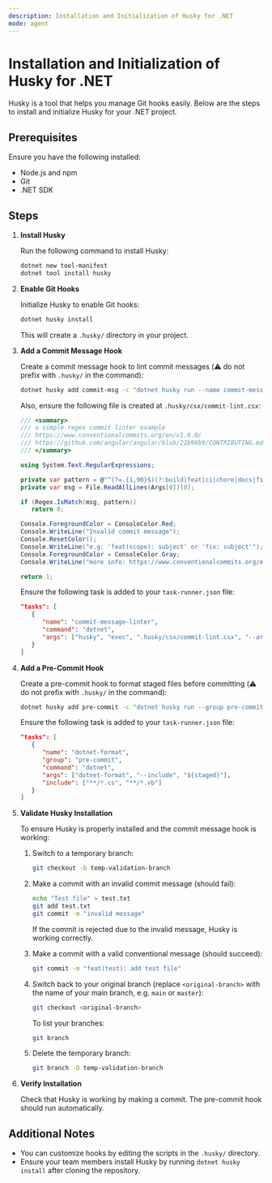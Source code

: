 ```yaml
---
description: Installation and Initialization of Husky for .NET
mode: agent
---
```


# Installation and Initialization of Husky for .NET

Husky is a tool that helps you manage Git hooks easily. Below are the steps to install and initialize Husky for your .NET project.

## Prerequisites

Ensure you have the following installed:

- Node.js and npm
- Git
- .NET SDK

## Steps

1. **Install Husky**

   Run the following command to install Husky:

   ```bash
   dotnet new tool-manifest
   dotnet tool install husky
   ```

2. **Enable Git Hooks**

   Initialize Husky to enable Git hooks:

   ```bash
   dotnet husky install
   ```

   This will create a `.husky/` directory in your project.


3. **Add a Commit Message Hook**

   Create a commit message hook to lint commit messages (⚠️ do not prefix with `.husky/` in the command):

   ```bash
   dotnet husky add commit-msg -c "dotnet husky run --name commit-message-linter --args \"$1\""
   ```

   Also, ensure the following file is created at `.husky/csx/commit-lint.csx`:

   ```csharp
   /// <summary>
   /// a simple regex commit linter example
   /// https://www.conventionalcommits.org/en/v1.0.0/
   /// https://github.com/angular/angular/blob/22b96b9/CONTRIBUTING.md#type
   /// </summary>

   using System.Text.RegularExpressions;

   private var pattern = @"^(?=.{1,90}$)(?:build|feat|ci|chore|docs|fix|perf|refactor|revert|style|test)(?:\(.+\))*(?::).{4,}(?:#\d+)*(?<![\.\s])$";
   private var msg = File.ReadAllLines(Args[0])[0];

   if (Regex.IsMatch(msg, pattern))
      return 0;

   Console.ForegroundColor = ConsoleColor.Red;
   Console.WriteLine("Invalid commit message");
   Console.ResetColor();
   Console.WriteLine("e.g: 'feat(scope): subject' or 'fix: subject'");
   Console.ForegroundColor = ConsoleColor.Gray;
   Console.WriteLine("more info: https://www.conventionalcommits.org/en/v1.0.0/");

   return 1;
   ```

   Ensure the following task is added to your `task-runner.json` file:

   ```json
   "tasks": [
      {
         "name": "commit-message-linter",
         "command": "dotnet",
         "args": ["husky", "exec", ".husky/csx/commit-lint.csx", "--args", "${args}"]
      }
   ]
   ```


4. **Add a Pre-Commit Hook**

   Create a pre-commit hook to format staged files before committing (⚠️ do not prefix with `.husky/` in the command):

   ```bash
   dotnet husky add pre-commit -c "dotnet husky run --group pre-commit"
   ```

   Ensure the following task is added to your `task-runner.json` file:

   ```json
   "tasks": [
      {
         "name": "dotnet-format",
         "group": "pre-commit",
         "command": "dotnet",
         "args": ["dotnet-format", "--include", "${staged}"],
         "include": ["**/*.cs", "**/*.vb"]
      }
   ]
   ```


5. **Validate Husky Installation**

   To ensure Husky is properly installed and the commit message hook is working:

   1. Switch to a temporary branch:

      ```bash
      git checkout -b temp-validation-branch
      ```

   2. Make a commit with an invalid commit message (should fail):

      ```bash
      echo "Test file" > test.txt
      git add test.txt
      git commit -m "invalid message"
      ```

      If the commit is rejected due to the invalid message, Husky is working correctly.

   3. Make a commit with a valid conventional message (should succeed):

      ```bash
      git commit -m "feat(test): add test file"
      ```

   4. Switch back to your original branch (replace `<original-branch>` with the name of your main branch, e.g. `main` or `master`):

      ```bash
      git checkout <original-branch>
      ```

      To list your branches:
      ```bash
      git branch
      ```

   5. Delete the temporary branch:

      ```bash
      git branch -D temp-validation-branch
      ```

6. **Verify Installation**

   Check that Husky is working by making a commit. The pre-commit hook should run automatically.

## Additional Notes

- You can customize hooks by editing the scripts in the `.husky/` directory.
- Ensure your team members install Husky by running `dotnet husky install` after cloning the repository.